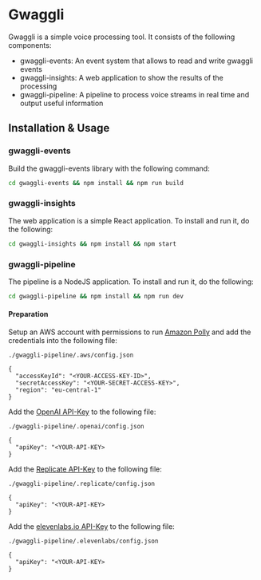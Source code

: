 # Gwaggli

Gwaggli is a simple voice processing tool. It consists of the following components:

-   gwaggli-events: An event system that allows to read and write gwaggli events
-   gwaggli-insights: A web application to show the results of the processing
-   gwaggli-pipeline: A pipeline to process voice streams in real time and output useful information

## Installation & Usage

### gwaggli-events

Build the gwaggli-events library with the following command:

```bash
cd gwaggli-events && npm install && npm run build
```

### gwaggli-insights

The web application is a simple React application. To install and run it, do the following:

```bash
cd gwaggli-insights && npm install && npm start
```

### gwaggli-pipeline

The pipeline is a NodeJS application. To install and run it, do the following:

```bash
cd gwaggli-pipeline && npm install && npm run dev
```

#### Preparation

Setup an AWS account with permissions to run [Amazon Polly](https://aws.amazon.com/de/polly/) and add the credentials into the following file:

```
./gwaggli-pipeline/.aws/config.json

{
  "accessKeyId": "<YOUR-ACCESS-KEY-ID>",
  "secretAccessKey": "<YOUR-SECRET-ACCESS-KEY>",
  "region": "eu-central-1"
}
```

Add the [OpenAI API-Key](https://platform.openai.com/account/api-keys) to the following file:

```
./gwaggli-pipeline/.openai/config.json

{
  "apiKey": "<YOUR-API-KEY>
}
```

Add the [Replicate API-Key](https://replicate.ai/) to the following file:

```
./gwaggli-pipeline/.replicate/config.json

{
  "apiKey": "<YOUR-API-KEY>
}
```

Add the [elevenlabs.io API-Key](https://elevenlabs.io/) to the following file:

```
./gwaggli-pipeline/.elevenlabs/config.json

{
  "apiKey": "<YOUR-API-KEY>
}
```
